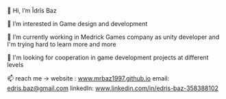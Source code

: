👋 Hi, I’m Îdrîs Baz

👀 I’m interested in Game design and development

🌱 I’m currently working in Medrick Games company as unity developer and I'm trying hard to learn more and more

💞️ I'm looking for cooperation in game development projects at different levels

📫 reach me -> website : www.mrbaz1997.github.io email: edris.baz@gmail.com linkedIn: www.linkedin.com/in/edris-baz-358388102
